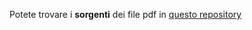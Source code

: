 Potete trovare i __sorgenti__ dei file pdf in [questo repository](http://github.com/trenta3/ProblemiInteressanti)
